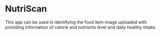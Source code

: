 # NutriScan

This app can be used in identifying the food item image uploaded with providing information of calorie and nutrients level and daily healthy intake. 